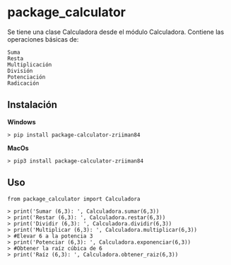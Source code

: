 # package_calculator
Se tiene una clase Calculadora desde el módulo Calculadora.
Contiene las operaciones básicas de:
```
Suma
Resta
Multiplicación
División
Potenciación
Radicación
```

## Instalación
**Windows**
```
> pip install package-calculator-zriiman84
```

**MacOs**
```
> pip3 install package-calculator-zriiman84
```

## Uso
```
from package_calculator import Calculadora

> print('Sumar (6,3): ', Calculadora.sumar(6,3)) 
> print('Restar (6,3): ', Calculadora.restar(6,3))
> print('Dividir (6,3): ', Calculadora.dividir(6,3))
> print('Multiplicar (6,3): ', Calculadora.multiplicar(6,3))
> #Elevar 6 a la potencia 3 
> print('Potenciar (6,3): ', Calculadora.exponenciar(6,3)) 
> #Obtener la raíz cúbica de 6
> print('Raíz (6,3): ', Calculadora.obtener_raiz(6,3))
```